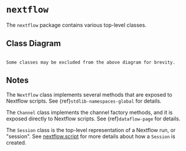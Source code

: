 
# `nextflow`

The `nextflow` package contains various top-level classes.

## Class Diagram

```{mermaid} diagrams/nextflow.mmd
```

```{note}
Some classes may be excluded from the above diagram for brevity.
```

## Notes

The `Nextflow` class implements several methods that are exposed to Nextflow scripts. See {ref}`stdlib-namespaces-global` for details.

The `Channel` class implements the channel factory methods, and it is exposed directly to Nextflow scripts. See {ref}`dataflow-page` for details.

The `Session` class is the top-level representation of a Nextflow run, or "session". See [nextflow.script](nextflow.script.md) for more details about how a `Session` is created.
